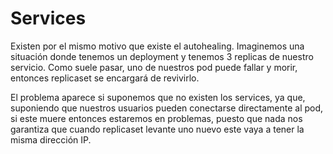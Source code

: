 # Services

Existen por el mismo motivo que existe el autohealing. Imaginemos una situación donde tenemos un deployment y tenemos 3 replicas de nuestro servicio. Como suele pasar, uno de nuestros pod puede fallar y morir, entonces replicaset se encargará de revivirlo.

El problema aparece si suponemos que no existen los services, ya que, suponiendo que nuestros usuarios pueden conectarse directamente al pod, si este muere entonces estaremos en problemas, puesto que nada nos garantiza que cuando replicaset levante uno nuevo este vaya a tener la misma dirección IP. 